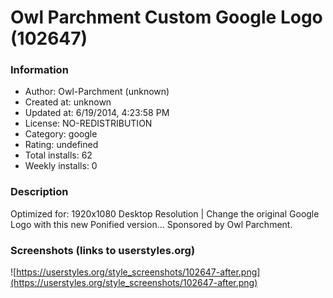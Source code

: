 # Owl Parchment Custom Google Logo (102647)

### Information
- Author: Owl-Parchment (unknown)
- Created at: unknown
- Updated at: 6/19/2014, 4:23:58 PM
- License: NO-REDISTRIBUTION
- Category: google
- Rating: undefined
- Total installs: 62
- Weekly installs: 0


### Description
Optimized for: 1920x1080 Desktop Resolution | Change the original Google Logo with this new Ponified version... Sponsored by Owl Parchment.


### Screenshots (links to userstyles.org)
![https://userstyles.org/style_screenshots/102647-after.png](https://userstyles.org/style_screenshots/102647-after.png)


